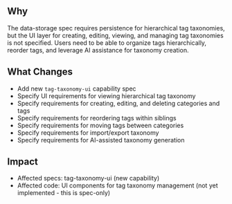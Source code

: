 ## Why
The data-storage spec requires persistence for hierarchical tag taxonomies, but the UI layer for creating, editing, viewing, and managing tag taxonomies is not specified. Users need to be able to organize tags hierarchically, reorder tags, and leverage AI assistance for taxonomy creation.

## What Changes
- Add new `tag-taxonomy-ui` capability spec
- Specify UI requirements for viewing hierarchical tag taxonomy
- Specify requirements for creating, editing, and deleting categories and tags
- Specify requirements for reordering tags within siblings
- Specify requirements for moving tags between categories
- Specify requirements for import/export taxonomy
- Specify requirements for AI-assisted taxonomy generation

## Impact
- Affected specs: tag-taxonomy-ui (new capability)
- Affected code: UI components for tag taxonomy management (not yet implemented - this is spec-only)

